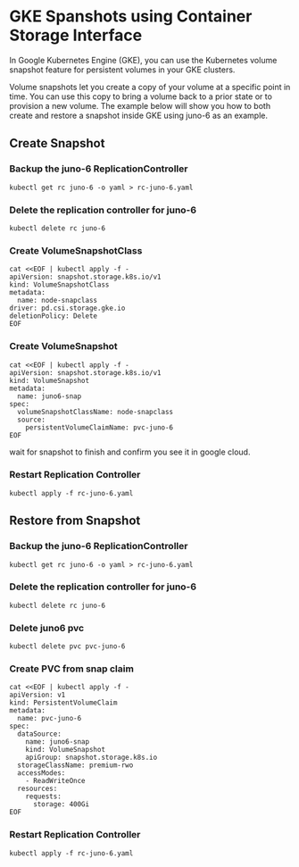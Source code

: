 # GKE Spanshots using Container Storage Interface
In Google Kubernetes Engine (GKE), you can use the Kubernetes volume snapshot feature for persistent volumes in your GKE clusters.

Volume snapshots let you create a copy of your volume at a specific point in time. You can use this copy to bring a volume back to a prior state or to provision a new volume.  The example below will show you how to both create and restore a snapshot inside GKE using juno-6 as an example.



## Create Snapshot

### Backup the juno-6 ReplicationController  
```
kubectl get rc juno-6 -o yaml > rc-juno-6.yaml
```

### Delete the replication controller for juno-6  
```
kubectl delete rc juno-6
```

### Create VolumeSnapshotClass
```
cat <<EOF | kubectl apply -f -
apiVersion: snapshot.storage.k8s.io/v1
kind: VolumeSnapshotClass
metadata:
  name: node-snapclass
driver: pd.csi.storage.gke.io
deletionPolicy: Delete
EOF
```

### Create VolumeSnapshot
```
cat <<EOF | kubectl apply -f -
apiVersion: snapshot.storage.k8s.io/v1
kind: VolumeSnapshot
metadata:
  name: juno6-snap
spec:
  volumeSnapshotClassName: node-snapclass
  source:
    persistentVolumeClaimName: pvc-juno-6
EOF
```

wait for snapshot to finish and confirm you see it in google cloud.

### Restart Replication Controller
```
kubectl apply -f rc-juno-6.yaml
```

## Restore from Snapshot

### Backup the juno-6 ReplicationController  
```
kubectl get rc juno-6 -o yaml > rc-juno-6.yaml
```

### Delete the replication controller for juno-6  
```
kubectl delete rc juno-6
```

### Delete juno6 pvc
```
kubectl delete pvc pvc-juno-6
```

### Create PVC from snap claim
```
cat <<EOF | kubectl apply -f -
apiVersion: v1
kind: PersistentVolumeClaim
metadata:
  name: pvc-juno-6
spec:
  dataSource:
    name: juno6-snap
    kind: VolumeSnapshot
    apiGroup: snapshot.storage.k8s.io
  storageClassName: premium-rwo
  accessModes:
    - ReadWriteOnce
  resources:
    requests:
      storage: 400Gi
EOF
```

### Restart Replication Controller
```
kubectl apply -f rc-juno-6.yaml
```
